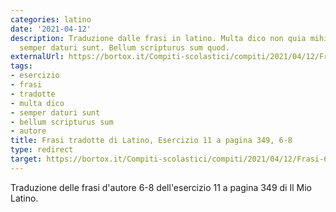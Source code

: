 ```yaml
---
categories: latino
date: '2021-04-12'
description: Traduzione dalle frasi in latino. Multa dico non quia mihi placent. Di
  semper daturi sunt. Bellum scripturus sum quod.
externalUrl: https://bortox.it/Compiti-scolastici/compiti/2021/04/12/Frasi-6-8-Esercizio-11-pagina-349.html
tags:
- esercizio
- frasi
- tradotte
- multa dico
- semper daturi sunt
- bellum scripturus sum
- autore
title: Frasi tradotte di Latino, Esercizio 11 a pagina 349, 6-8
type: redirect
target: https://bortox.it/Compiti-scolastici/compiti/2021/04/12/Frasi-6-8-Esercizio-11-pagina-349.html
---
```


Traduzione delle frasi d'autore 6-8 dell'esercizio 11 a pagina 349 di Il Mio Latino.